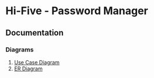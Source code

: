 # Hi-Five - Password Manager

## Documentation

### Diagrams

1. [Use Case Diagram](./docs/use-case-diagram.pdf)
2. [ER Diagram](./docs/er-diagram.pdf)